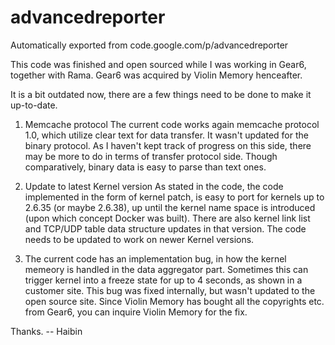 # advancedreporter
Automatically exported from code.google.com/p/advancedreporter

This code was finished and open sourced while I was working in Gear6, together with Rama. Gear6 was acquired by 
Violin Memory henceafter. 

It is a bit outdated now, there are a few things need to be done to make it up-to-date. 

1. Memcache protocol
   The current code works again memcache protocol 1.0, which utilize clear text for data transfer. It wasn't updated
   for the binary protocol. As I haven't kept track of progress on this side, there may be more to do in terms of 
   transfer protocol side. Though comparatively, binary data is easy to parse than text ones. 
   
2. Update to latest Kernel version
   As stated in the code, the code implemented in the form of kernel patch, is easy to port for kernels up to 2.6.35 
   (or maybe 2.6.38), up until the kernel name space is introduced (upon which concept Docker was built). There are also
   kernel link list and TCP/UDP table data structure updates in that version. The code needs to be updated to work on 
   newer Kernel versions. 
   
3. The current code has an implementation bug, in how the kernel memeory is handled in the data aggregator part. 
   Sometimes this can trigger kernel into a freeze state for up to 4 seconds, as shown in a customer site. This bug
   was fixed internally, but wasn't updated to the open source site. Since Violin Memory has bought all the copyrights
   etc. from Gear6, you can inquire Violin Memory for the fix. 
   
Thanks. 
-- Haibin
